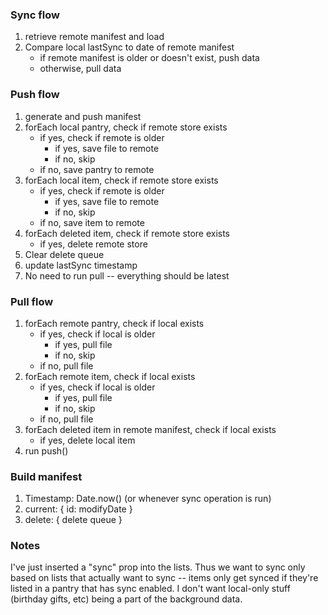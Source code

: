 ### Sync flow

1. retrieve remote manifest and load
2. Compare local lastSync to date of remote manifest
	- if remote manifest is older or doesn't exist, push data
	- otherwise, pull data

### Push flow

1. generate and push manifest
2. forEach local pantry, check if remote store exists
	- if yes, check if remote is older
		- if yes, save file to remote
		- if no, skip
	- if no, save pantry to remote
3. forEach local item, check if remote store exists
	- if yes, check if remote is older
		- if yes, save file to remote
		- if no, skip
	- if no, save item to remote
4. forEach deleted item, check if remote store exists
	- if yes, delete remote store
5. Clear delete queue
6. update lastSync timestamp
7. No need to run pull -- everything should be latest

### Pull flow

1. forEach remote pantry, check if local exists
	- if yes, check if local is older
		- if yes, pull file
		- if no, skip
	- if no, pull file
2. forEach remote item, check if local exists
	- if yes, check if local is older
		- if yes, pull file
		- if no, skip
	- if no, pull file
3. forEach deleted item in remote manifest, check if local exists
	- if yes, delete local item
4. run push()

### Build manifest

1. Timestamp: Date.now() (or whenever sync operation is run)
2. current: { id: modifyDate }
3. delete: { delete queue }

### Notes

I've just inserted a "sync" prop into the lists.  Thus we want to sync only based
on lists that actually want to sync -- items only get synced if they're listed
in a pantry that has sync enabled.  I don't want local-only stuff (birthday gifts,
etc) being a part of the background data.
